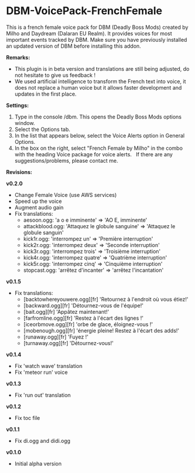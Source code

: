 # DBM-VoicePack-FrenchFemale
This is a french female voice pack for DBM (Deadly Boss Mods) created by Milho and Daydream (Dalaran EU Realm). It provides voices for most important events tracked by DBM. Make sure you have previously installed an updated version of DBM before installing this addon.

**Remarks:**
* This plugin is in beta version and translations are still being adjusted, do not hesitate to give us feedback !
* We used artificial intelligence to transform the French text into voice, it does not replace a human voice but it allows faster development and updates in the first place.

**Settings:**
1. Type in the console /dbm. This opens the Deadly Boss Mods options window.
1. Select the Options tab.
1. In the list that appears below, select the Voice Alerts option in General Options.
1. In the box on the right, select "French Female by Milho" in the combo with the heading Voice package for voice alerts.
 
If there are any suggestions/problems, please contact me.

**Revisions:**

**v0.2.0**
* Change Female Voice (use AWS services)
* Speed up the voice
* Augment audio gain
* Fix translations:
  * aesoon.ogg: 'a o e imminente' => 'AO E, imminente'
  * attackblood.ogg: 'Attaquez le globule sanguine' => 'Attaquez le globule sanguin'
  * kick1r.ogg: 'interrompez un' => 'Première interruption'
  * kick2r.ogg: 'interrompez deux' => 'Seconde interruption'
  * kick3r.ogg: 'interrompez trois' => 'Troisième interruption'
  * kick4r.ogg: 'interrompez quatre' => 'Quatrième interruption'
  * kick5r.ogg: 'interrompez cinq' => 'Cinquième interruption'
  * stopcast.ogg: 'arrêtez d'incanter' => 'arrêtez l'incantation'

**v0.1.5**
* Fix translations:
  * [backtowhereyouwere.ogg][fr] 'Retournez à l'endroit où vous étiez!'
  * [backward.ogg][fr] 'Détournez-vous de l'équipe!'
  * [bait.ogg][fr] 'Appâtez maintenant!'
  * [farfromline.ogg][fr] 'Restez à l'écart des lignes !'
  * [iceorbmove.ogg][fr] 'orbe de glace, éloignez-vous !'
  * [mobenough.ogg][fr] 'énergie pleine! Restez à l'écart des adds!'
  * [runaway.ogg][fr] 'Fuyez !'
  * [turnaway.ogg][fr] 'Détournez-vous!'

**v0.1.4**
* Fix 'watch wave' translation
* Fix 'meteor run' voice

**v0.1.3**
* Fix 'run out' translation

**v0.1.2**
* Fix toc file

**v0.1.1**
* Fix di.ogg and didi.ogg

**v0.1.0**
* Initial alpha version
